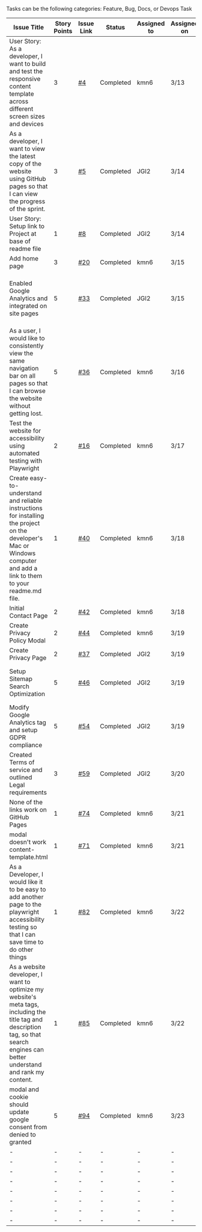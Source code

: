 Tasks can be the following categories: Feature, Bug, Docs, or Devops Task



| Issue Title                                                                                                                                                                       | Story Points | Issue Link                                                           | Status    | Assigned to | Assigned on | Completed On | Category | Status                        | Notes                                                                                                  |
|-----------------------------------------------------------------------------------------------------------------------------------------------------------------------------------|--------------|----------------------------------------------------------------------|-----------|-------------|-------------|--------------|----------|-------------------------------|--------------------------------------------------------------------------------------------------------|
| User Story: As a developer, I want to build and test the responsive content template across different screen sizes and devices                                                    | 3            | [#4](https://github.com/jidone7061/mywebclass-simulation/issues/4)   | Completed | kmn6        | 3/13        | 3/14         | Feature  | -                             |                                                                                                        |
| As a developer, I want to view the latest copy of the website using GitHub pages so that I can view the progress of the sprint.                                                   | 3            | [#5](https://github.com/jidone7061/mywebclass-simulation/issues/5)   | Completed | JGI2        | 3/14        | 3/14         | -        | -                             |                                                                                                        |
| User Story: Setup link to Project at base of readme file                                                                                                                          | 1            | [#8](https://github.com/jidone7061/mywebclass-simulation/issues/8)   | Completed | JGI2        | 3/14        | 3/14         | Feature  | -                             |                                                                                                        |
| Add home page                                                                                                                                                                     | 3            | [#20](https://github.com/jidone7061/mywebclass-simulation/issues/20) | Completed | kmn6        | 3/15        | 3/15         | feature  | -                             |                                                                                                        |
| Enabled Google Analytics and integrated on site pages                                                                                                                             | 5            | [#33](https://github.com/jidone7061/mywebclass-simulation/issues/33) | Completed | JGI2        | 3/15        | 3/17         | Feature  | Index.html file remaining     | Confirmed Google analytics was reporting properly after 24 hours and maintained                        |
| As a user, I would like to consistently view the same navigation bar on all pages so that I can browse the website without getting lost.                                          | 5            | [#36](https://github.com/jidone7061/mywebclass-simulation/issues/36) | Completed | kmn6        | 3/16        | 3/16         | feature  |                               | Very difficult due to no previous playwright experience. With experience, this would be 1 story point. |
| Test the website for accessibility using automated testing with Playwright                                                                                                        | 2            | [#16](https://github.com/jidone7061/mywebclass-simulation/issues/16) | Completed | kmn6        | 3/17        | 3/17         | feature  | -                             | third party axe package will do the tests for accessibility. We don't have to create our own tests.    |
| Create easy-to-understand and reliable instructions for installing the project on the developer's Mac or Windows computer and add a link to them to your readme.md file.          | 1            | [#40](https://github.com/jidone7061/mywebclass-simulation/issues/40) | Completed | kmn6        | 3/18        | 3/18         | docs     | -                             |                                                                                                        |
| Initial Contact Page                                                                                                                                                              | 2            | [#42](https://github.com/jidone7061/mywebclass-simulation/issues/42) | Completed | kmn6        | 3/18        | 3/18         | feature  | -                             |                                                                                                        |
| Create Privacy Policy Modal                                                                                                                                                       | 2            | [#44](https://github.com/jidone7061/mywebclass-simulation/issues/44) | Completed | kmn6        | 3/19        | 3/19         | feature  | -                             |                                                                                                        |
| Create Privacy Page                                                                                                                                                               | 2            | [#37](https://github.com/jidone7061/mywebclass-simulation/issues/37) | Completed | JGI2        | 3/19        | 3/22         | Feature  | -                             |                                                                                                        |
| Setup Sitemap Search Optimization                                                                                                                                                 | 5            | [#46](https://github.com/jidone7061/mywebclass-simulation/issues/46) | Completed | JGI2        | 3/19        | 3/20         | Feature  | Goofle Search console indexed | Had to modify webpack configurations to get files to build                                             |
| Modify Google Analytics tag and setup GDPR compliance                                                                                                                             | 5            | [#54](https://github.com/jidone7061/mywebclass-simulation/issues/54) | Completed | JGI2        | 3/19        | -            | Feature  | -                             | KEVIN IMPLEMENTED GOOGLE TAG ADJUSTMENTS TO ASSIST                                                     |
| Created Terms of service and outlined Legal requirements                                                                                                                          | 3            | [#59](https://github.com/jidone7061/mywebclass-simulation/issues/59) | Completed | JGI2        | 3/20        | 3/22         | docs     | Needs linking in project      |                                                                                                        |
| None of the links work on GitHub Pages                                                                                                                                            | 1            | [#74](https://github.com/jidone7061/mywebclass-simulation/issues/74) | Completed | kmn6        | 3/21        | 3/21         | bug      | -                             |
| modal doesn't work content-template.html                                                                                                                                          | 1            | [#71](https://github.com/jidone7061/mywebclass-simulation/issues/71) | Completed | kmn6        | 3/21        | 3/22         | bug      | -                             |
| As a Developer, I would like it to be easy to add another page to the playwright accessibility testing so that I can save time to do other things                                 | 1            | [#82](https://github.com/jidone7061/mywebclass-simulation/issues/82) | Completed | kmn6        | 3/22        | 3/22         | feature  | -                             |
| As a website developer, I want to optimize my website's meta tags, including the title tag and description tag, so that search engines can better understand and rank my content. | 1            | [#85](https://github.com/jidone7061/mywebclass-simulation/issues/85) | Completed | kmn6        | 3/22        | 3/22         | feature  | -                             |
| modal and cookie should update google consent from denied to granted                                                                                                              | 5            | [#94](https://github.com/jidone7061/mywebclass-simulation/issues/94) | Completed | kmn6        | 3/23        | 3/23         | bug      | -                             |
| -                                                                                                                                                                                 | -            | -                                                                    | -         | -           | -           | -            | -        | -                             |
| -                                                                                                                                                                                 | -            | -                                                                    | -         | -           | -           | -            | -        | -                             |
| -                                                                                                                                                                                 | -            | -                                                                    | -         | -           | -           | -            | -        | -                             |
| -                                                                                                                                                                                 | -            | -                                                                    | -         | -           | -           | -            | -        | -                             |
| -                                                                                                                                                                                 | -            | -                                                                    | -         | -           | -           | -            | -        | -                             |
| -                                                                                                                                                                                 | -            | -                                                                    | -         | -           | -           | -            | -        | -                             |
| -                                                                                                                                                                                 | -            | -                                                                    | -         | -           | -           | -            | -        | -                             |
| -                                                                                                                                                                                 | -            | -                                                                    | -         | -           | -           | -            | -        | -                             |



